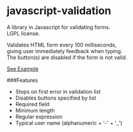 javascript-validation
=====================

A library in Javascript for validating forms.  
LGPL license.  

Validates HTML form every 100 milliseconds,  
giving user immediately feedback when typing.  
The button(s) are disabled if the form is not valid.  

[See Example](http://htmlpreview.github.com/?https://raw.github.com/bvssvni/javascript-validation/master/example-login.html)

###Features

* Stops on first error in validation list
* Disables buttons specified by list
* Required field
* Minimum length
* Regular expression
* Typical user name (alphanumeric + '-' + '_')
